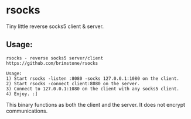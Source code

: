 rsocks
======

Tiny little reverse socks5 client & server.

Usage:
------
```
rsocks - reverse socks5 server/client
https://github.com/brimstone/rsocks

Usage:
1) Start rsocks -listen :8080 -socks 127.0.0.1:1080 on the client.
2) Start rsocks -connect client:8080 on the server.
3) Connect to 127.0.0.1:1080 on the client with any socks5 client.
4) Enjoy. :]
```

This binary functions as both the client and the server. It does not encrypt
communications.

